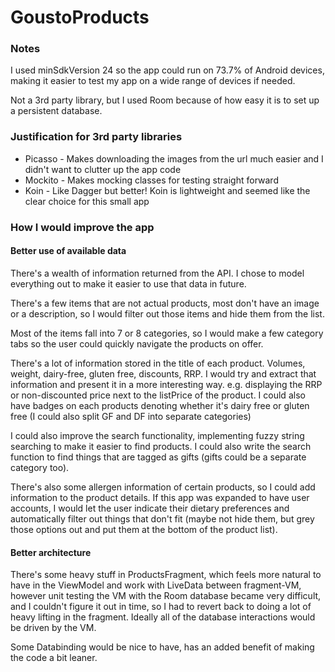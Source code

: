 # GoustoProducts

### Notes
I used minSdkVersion 24 so the app could run on 73.7% of Android devices, making it easier to test my app on a wide range of devices if needed.

Not a 3rd party library, but I used Room because of how easy it is to set up a persistent database.

### Justification for 3rd party libraries
* Picasso - Makes downloading the images from the url much easier and I didn't want to clutter up the app code
* Mockito - Makes mocking classes for testing straight forward
* Koin - Like Dagger but better! Koin is lightweight and seemed like the clear choice for this small app

### How I would improve the app

#### Better use of available data
There's a wealth of information returned from the API. I chose to model everything out to make it easier to use that data in future.

There's a few items that are not actual products, most don't have an image or a description, so I would filter out those items and hide them from the list. 

Most of the items fall into 7 or 8 categories, so I would make a few category tabs so the user could quickly navigate the products on offer.

There's a lot of information stored in the title of each product. Volumes, weight, dairy-free, gluten free, discounts, RRP. I would try and extract that information and present it in a more interesting way. e.g. displaying the RRP or non-discounted price next to the listPrice of the product. I could also have badges on each products denoting whether it's dairy free or gluten free (I could also split GF and DF into separate categories)

I could also improve the search functionality, implementing fuzzy string searching to make it easier to find products. I could also write the search function to find things that are tagged as gifts (gifts could be a separate category too).

There's also some allergen information of certain products, so I could add information to the product details. If this app was expanded to have user accounts, I would let the user indicate their dietary preferences and automatically filter out things that don't fit (maybe not hide them, but grey those options out and put them at the bottom of the product list).

#### Better architecture
There's some heavy stuff in ProductsFragment, which feels more natural to have in the ViewModel and work with LiveData between fragment-VM, however unit testing the VM with the Room database became very difficult, and I couldn't figure it out in time, so I had to revert back to doing a lot of heavy lifting in the fragment. Ideally all of the database interactions would be driven by the VM.

Some Databinding would be nice to have, has an added benefit of making the code a bit leaner.

